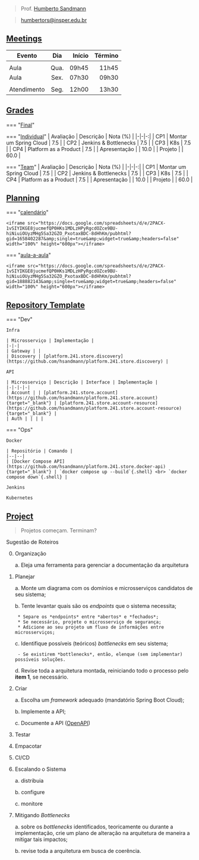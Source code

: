 
> Prof. [Humberto Sandmann](https://hsandmann.github.io)

> [humbertors@insper.edu.br](mailto:humbertors@insper.edu.br)


## [Meetings](#meetings)

| Evento | Dia | Início | Término |
|-|:-:|-:|-:|
| | | | |
| Aula | Qua. | 09h45 | 11h45 |
| Aula | Sex. | 07h30 | 09h30 |
| | | | |
| Atendimento | Seg. | 12h00 | 13h30 |

## [Grades](#grades)

=== "[Final](#grades-final)"

=== "[Individual](#grades-individual)"
    | Avaliação | Descrição | Nota (%) |
    |-|-|-:|
    | CP1 | Montar um Spring Cloud | 7.5 |
    | CP2 | Jenkins & Bottlenecks | 7.5 |
    | CP3 | K8s | 7.5 |
    | CP4 | Platform as a Product | 7.5 |
    | Apresentação | | 10.0 |
    | Projeto | | 60.0 |

=== "[Team](#grades-team)"
    | Avaliação | Descrição | Nota (%) |
    |-|-|-:|
    | CP1 | Montar um Spring Cloud | 7.5 |
    | CP2 | Jenkins & Bottlenecks | 7.5 |
    | CP3 | K8s | 7.5 |
    | CP4 | Platform as a Product | 7.5 |
    | Apresentação | | 10.0 |
    | Projeto | | 60.0 |

## [Planning](#planning)

=== "[calendário](#calendario)"

    <iframe src="https://docs.google.com/spreadsheets/d/e/2PACX-1vSIYIKGE8jucmefQP0HKs1MDLzHPyRgcdOZce9BU-hiNiuiOUyzMHg5Sa32GZO_PxotaxBDC-8dHhKm/pubhtml?gid=1658402287&amp;single=true&amp;widget=true&amp;headers=false" width="100%" height="600px"></iframe>

=== "[aula-a-aula](#aula-aula)"

    <iframe src="https://docs.google.com/spreadsheets/d/e/2PACX-1vSIYIKGE8jucmefQP0HKs1MDLzHPyRgcdOZce9BU-hiNiuiOUyzMHg5Sa32GZO_PxotaxBDC-8dHhKm/pubhtml?gid=188882143&amp;single=true&amp;widget=true&amp;headers=false" width="100%" height="600px"></iframe>

## [Repository Template](#repository)

=== "Dev"

    Infra

    | Microsserviço | Implementação |
    |-|-|
    | Gateway | |
    | Discovery | [platform.241.store.discovery](https://github.com/hsandmann/platform.241.store.discovery) |

    API

    | Microsserviço | Descrição | Interface | Implementação |
    |-|-|-|-|
    | Account | | [platform.241.store.account](https://github.com/hsandmann/platform.241.store.account){target="_blank"} | [platform.241.store.account-resource](https://github.com/hsandmann/platform.241.store.account-resource){target="_blank"} |
    | Auth | | | |

=== "Ops"

    Docker

    | Repositório | Comando |
    |--|--|
    | [Docker Compose API](https://github.com/hsandmann/platform.241.store.docker-api){target="_blank"} | `docker compose up --build`{.shell} <br> `docker compose down`{.shell} |

    Jenkins

    Kubernetes

## [Project](#project)

> Projetos começam. Terminam?
    
Sugestão de Roteiros

0. Organização

    a. Eleja uma ferramenta para gerenciar a documentação da arquitetura

1. Planejar

    a. Monte um diagrama com os domínios e microsserviços candidatos de seu sistema;

    b. Tente levantar quais são os *endpoints* que o sistema necessita;

        * Separe os *endpoints* entre *abertos* e *fechados*;
        * Se necessário, projete o microsserviço de segurança;
        * Adicione ao seu projeto um fluxo de informáções entre microsserviços;

    c. Identifique possíveis (teóricos) *bottlenecks* em seu sistema;

        - Se existirem *bottlenecks*, então, elenque (sem implementar) possíveis soluções.

    d. Revise toda a arquitetura montada, reiniciando todo o processo pelo **item 1**, se necessário.

2. Criar

    a. Escolha um *framework* adequado (mandatório Spring Boot Cloud);

    b. Implemente a API;

    c. Documente a API ([OpenAPI](https://springdoc.org/))

4. Testar

3. Empacotar

5. CI/CD

6. Escalando o Sistema

    a. distribuia

    b. configure
    
    c. monitore

7. Mitigando *Bottlenecks*

    a. sobre os *bottlenecks* identificados, teoricamente ou durante a implementação, crie um plano de alteração na arquitetura de maneira a mitigar tais impactos;

    b. revise toda a arquitetura em busca de coerência.
